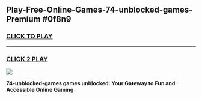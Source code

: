 
## Play-Free-Online-Games-74-unblocked-games-Premium #0f8n9
<h3>
<a href="https://premium.freeplayer.one?title=74-unblocked-games&ref=8M">CLICK TO PLAY</a></h3>
<hr>

<h3>
<a href="https://premium.freeplayer.one?title=74-unblocked-games&ref=8M">CLICK 2 PLAY</a>
  
</h3>

<a href="https://premium.freeplayer.one?title=74-unblocked-games&ref=8M"><img src="https://clearcache.store/games.png"></a>


**74-unblocked-games games unblocked: Your Gateway to Fun and Accessible Online Gaming**

